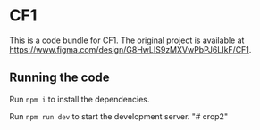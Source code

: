
  # CF1

  This is a code bundle for CF1. The original project is available at https://www.figma.com/design/G8HwLIS9zMXVwPbPJ6LIkF/CF1.

  ## Running the code

  Run `npm i` to install the dependencies.

  Run `npm run dev` to start the development server.
  "# crop2" 
